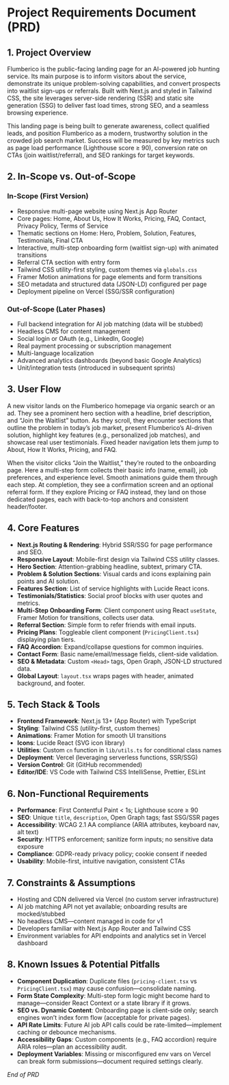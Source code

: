 # Project Requirements Document (PRD)

## 1. Project Overview

Flumberico is the public-facing landing page for an AI-powered job hunting service. Its main purpose is to inform visitors about the service, demonstrate its unique problem-solving capabilities, and convert prospects into waitlist sign-ups or referrals. Built with Next.js and styled in Tailwind CSS, the site leverages server-side rendering (SSR) and static site generation (SSG) to deliver fast load times, strong SEO, and a seamless browsing experience.

This landing page is being built to generate awareness, collect qualified leads, and position Flumberico as a modern, trustworthy solution in the crowded job search market. Success will be measured by key metrics such as page load performance (Lighthouse score ≥ 90), conversion rate on CTAs (join waitlist/referral), and SEO rankings for target keywords.

## 2. In-Scope vs. Out-of-Scope

### In-Scope (First Version)
- Responsive multi-page website using Next.js App Router
- Core pages: Home, About Us, How It Works, Pricing, FAQ, Contact, Privacy Policy, Terms of Service
- Thematic sections on Home: Hero, Problem, Solution, Features, Testimonials, Final CTA
- Interactive, multi-step onboarding form (waitlist sign-up) with animated transitions
- Referral CTA section with entry form
- Tailwind CSS utility-first styling, custom themes via `globals.css`
- Framer Motion animations for page elements and form transitions
- SEO metadata and structured data (JSON-LD) configured per page
- Deployment pipeline on Vercel (SSG/SSR configuration)

### Out-of-Scope (Later Phases)
- Full backend integration for AI job matching (data will be stubbed)
- Headless CMS for content management
- Social login or OAuth (e.g., LinkedIn, Google)
- Real payment processing or subscription management
- Multi-language localization
- Advanced analytics dashboards (beyond basic Google Analytics)
- Unit/integration tests (introduced in subsequent sprints)

## 3. User Flow

A new visitor lands on the Flumberico homepage via organic search or an ad. They see a prominent hero section with a headline, brief description, and “Join the Waitlist” button. As they scroll, they encounter sections that outline the problem in today’s job market, present Flumberico’s AI-driven solution, highlight key features (e.g., personalized job matches), and showcase real user testimonials. Fixed header navigation lets them jump to About, How It Works, Pricing, and FAQ.

When the visitor clicks “Join the Waitlist,” they’re routed to the onboarding page. Here a multi-step form collects their basic info (name, email), job preferences, and experience level. Smooth animations guide them through each step. At completion, they see a confirmation screen and an optional referral form. If they explore Pricing or FAQ instead, they land on those dedicated pages, each with back-to-top anchors and consistent header/footer.

## 4. Core Features
- **Next.js Routing & Rendering**: Hybrid SSR/SSG for page performance and SEO.
- **Responsive Layout**: Mobile-first design via Tailwind CSS utility classes.
- **Hero Section**: Attention-grabbing headline, subtext, primary CTA.
- **Problem & Solution Sections**: Visual cards and icons explaining pain points and AI solution.
- **Features Section**: List of service highlights with Lucide React icons.
- **Testimonials/Statistics**: Social proof blocks with user quotes and metrics.
- **Multi-Step Onboarding Form**: Client component using React `useState`, Framer Motion for transitions, collects user data.
- **Referral Section**: Simple form to refer friends with email inputs.
- **Pricing Plans**: Toggleable client component (`PricingClient.tsx`) displaying plan tiers.
- **FAQ Accordion**: Expand/collapse questions for common inquiries.
- **Contact Form**: Basic name/email/message fields, client-side validation.
- **SEO & Metadata**: Custom `<Head>` tags, Open Graph, JSON-LD structured data.
- **Global Layout**: `layout.tsx` wraps pages with header, animated background, and footer.

## 5. Tech Stack & Tools
- **Frontend Framework**: Next.js 13+ (App Router) with TypeScript
- **Styling**: Tailwind CSS (utility-first, custom themes)
- **Animations**: Framer Motion for smooth UI transitions
- **Icons**: Lucide React (SVG icon library)
- **Utilities**: Custom `cn` function in `lib/utils.ts` for conditional class names
- **Deployment**: Vercel (leveraging serverless functions, SSR/SSG)
- **Version Control**: Git (GitHub recommended)
- **Editor/IDE**: VS Code with Tailwind CSS IntelliSense, Prettier, ESLint

## 6. Non-Functional Requirements
- **Performance**: First Contentful Paint < 1s; Lighthouse score ≥ 90
- **SEO**: Unique `title`, `description`, Open Graph tags; fast SSG/SSR pages
- **Accessibility**: WCAG 2.1 AA compliance (ARIA attributes, keyboard nav, alt text)
- **Security**: HTTPS enforcement; sanitize form inputs; no sensitive data exposure
- **Compliance**: GDPR-ready privacy policy; cookie consent if needed
- **Usability**: Mobile-first, intuitive navigation, consistent CTAs

## 7. Constraints & Assumptions
- Hosting and CDN delivered via Vercel (no custom server infrastructure)
- AI job matching API not yet available; onboarding results are mocked/stubbed
- No headless CMS—content managed in code for v1
- Developers familiar with Next.js App Router and Tailwind CSS
- Environment variables for API endpoints and analytics set in Vercel dashboard

## 8. Known Issues & Potential Pitfalls
- **Component Duplication**: Duplicate files (`pricing-client.tsx` vs `PricingClient.tsx`) may cause confusion—consolidate naming.
- **Form State Complexity**: Multi-step form logic might become hard to manage—consider React Context or a state library if it grows.
- **SEO vs. Dynamic Content**: Onboarding page is client-side only; search engines won’t index form flow (acceptable for private pages).
- **API Rate Limits**: Future AI job API calls could be rate-limited—implement caching or debounce mechanisms.
- **Accessibility Gaps**: Custom components (e.g., FAQ accordion) require ARIA roles—plan an accessibility audit.
- **Deployment Variables**: Missing or misconfigured env vars on Vercel can break form submissions—document required settings clearly.


*End of PRD*